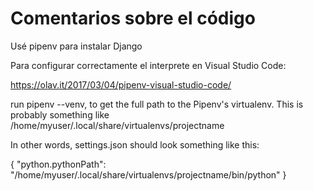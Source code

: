 # Comentarios sobre el código

Usé pipenv para instalar Django

Para configurar correctamente el interprete en Visual Studio Code:

https://olav.it/2017/03/04/pipenv-visual-studio-code/

run pipenv --venv, to get the full path to the Pipenv's virtualenv. This is probably something like /home/myuser/.local/share/virtualenvs/projectname

In other words, settings.json should look something like this:

{
    "python.pythonPath": "/home/myuser/.local/share/virtualenvs/projectname/bin/python"
}
